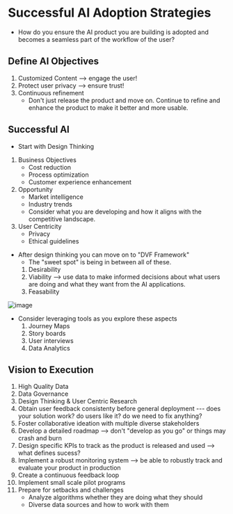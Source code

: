 # Successful AI Adoption Strategies
* How do you ensure the AI product you are building is adopted and becomes a seamless part of the workflow of the user?


## Define AI Objectives
1. Customized Content --> engage the user!
2. Protect user privacy --> ensure trust!
3. Continuous refinement
   * Don't just release the product and move on. Continue to refine and enhance the product to make it better and more usable.
  

## Successful AI 
* Start with Design Thinking
1. Business Objectives
   * Cost reduction
   * Process optimization
   * Customer experience enhancement
2. Opportunity
   * Market intelligence
   * Industry trends
   * Consider what you are developing and how it aligns with the competitive landscape.
3. User Centricity
   * Privacy
   * Ethical guidelines
  
* After design thinking you can move on to "DVF Framework"
  * The "sweet spot" is being in between all of these. 
  1. Desirability
  2. Viability --> use data to make informed decisions about what users are doing and what they want from the AI applications.
  3. Feasability
 
![image](https://github.com/user-attachments/assets/89d05016-5ba4-4fb3-b6e2-fbf3db51fe47)

  * Consider leveraging tools as you explore these aspects
    1. Journey Maps
    2. Story boards
    3. User interviews
    4. Data Analytics


## Vision to Execution
1. High Quality Data
2. Data Governance
3. Design Thinking & User Centric Research
4. Obtain user feedback consistenty before general deployment --- does your solution work? do users like it? do we need to fix anything?
5. Foster collaborative ideation with multiple diverse stakeholders
6. Develop a detailed roadmap --> don't "develop as you go" or things may crash and burn
7. Design specific KPIs to track as the product is released and used --> what defines sucess?
8. Implement a robust monitoring system --> be able to robustly track and evaluate your product in production
9. Create a continuous feedback loop
10. Implement small scale pilot programs
11. Prepare for setbacks and challenges
    * Analyze algorithms whether they are doing what they should
    * Diverse data sources and how to work with them
